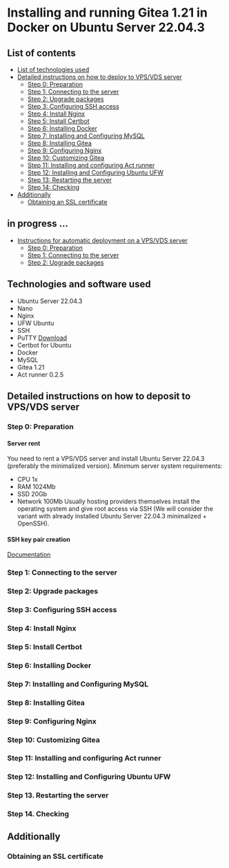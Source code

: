 # Installing and running Gitea 1.21 in Docker on Ubuntu Server 22.04.3

## List of contents
- [List of technologies used](#list-of-technologies-used)
- [Detailed instructions on how to deploy to VPS/VDS server](#detailed-instructions-on-how-to-deploy-to-vps-vds-server)
  - [Step 0: Preparation](#step-0-preparation)
  - [Step 1: Connecting to the server](#step-1-connecting-to-the-server)
  - [Step 2: Upgrade packages](#step-2-upgrade-packages)
  - [Step 3: Configuring SSH access](#step-3-configuring-ssh-access)
  - [Step 4: Install Nginx](#step-4-install-nginx)
  - [Step 5: Install Certbot](#step-5-install-certbot)
  - [Step 6: Installing Docker](#step-6-installing-docker)
  - [Step 7: Installing and Configuring MySQL](#step-7-installing-and-configuring-mysql)
  - [Step 8: Installing Gitea](#step-8-installing-gitea)
  - [Step 9: Configuring Nginx](#step-9-configuring-nginx)
  - [Step 10: Customizing Gitea](#step-10-customizing-gitea)
  - [Step 11: Installing and configuring Act runner](#step-11-installing-and-configuring-act-runner)
  - [Step 12: Installing and Configuring Ubuntu UFW](#step-12-installing-and-configuring-ubuntu-ufw)
  - [Step 13: Restarting the server](#step-13-restarting-the-server)
  - [Step 14: Checking](#step-14-checking)
- [Additionally](#additionally)
  - [Obtaining an SSL certificate](#obtaining-an-sll-certificate)
## in progress ...
- [Instructions for automatic deployment on a VPS/VDS server](#instructions-for-automatic-deployment-on-a-vps-vds-server)
  - [Step 0: Preparation](#step-0-preparation)
  - [Step 1: Connecting to the server](#step-1-connecting-to-the-server)
  - [Step 2: Upgrade packages](#step-2-upgrade-packages)


## Technologies and software used
- Ubuntu Server 22.04.3
- Nano
- Nginx
- UFW Ubuntu
- SSH
- PuTTY [Download](https://www.putty.org/)
- Certbot for Ubuntu
- Docker
- MySQL
- Gitea 1.21
- Act runner 0.2.5

## Detailed instructions on how to deposit to VPS/VDS server

### Step 0: Preparation
#### Server rent
  You need to rent a VPS/VDS server and install Ubuntu Server 22.04.3 (preferably the minimalized version).
Minimum server system requirements:
- CPU 1x
- RAM 1024Mb
- SSD 20Gb
- Network 100Mb
  Usually hosting providers themselves install the operating system and give root access via SSH (We will consider the variant with already installed Ubuntu Server 22.04.3 minimalized + OpenSSH).
#### SSH key pair creation
  [Documentation](https://www.chiark.greenend.org.uk/~sgtatham/putty/docs.html)

### Step 1: Connecting to the server

### Step 2: Upgrade packages

### Step 3: Configuring SSH access

### Step 4: Install Nginx

### Step 5: Install Certbot

### Step 6: Installing Docker

### Step 7: Installing and Configuring MySQL

### Step 8: Installing Gitea

### Step 9: Configuring Nginx

### Step 10: Customizing Gitea

### Step 11: Installing and configuring Act runner

### Step 12: Installing and Configuring Ubuntu UFW

### Step 13. Restarting the server

### Step 14. Checking

## Additionally

### Obtaining an SSL certificate
